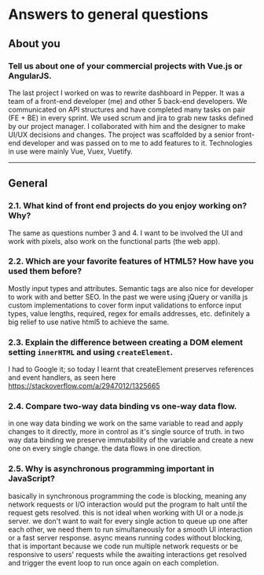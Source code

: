 # Answers to general questions
## About you
### Tell us about one of your commercial projects with Vue.js or AngularJS.
The last project I worked on was to rewrite dashboard in Pepper.
It was a team of a front-end developer (me) and other 5 back-end developers. We communicated on API structures and have completed many tasks on pair (FE + BE) in every sprint.
We used scrum and jira to grab new tasks defined by our project manager. I collaborated with him and the designer to make UI/UX decisions and changes.
The project was scaffolded by a senior front-end developer and was passed on to me to add features to it. Technologies in use were mainly Vue, Vuex, Vuetify.

<hr>

## General
### 2.1. What kind of front end projects do you enjoy working on? Why?
The same as questions number 3 and 4. I want to be involved the UI and work with pixels, also work on the functional parts (the web app).

### 2.2. Which are your favorite features of HTML5? How have you used them before?
Mostly input types and attributes. Semantic tags are also nice for developer to work with and better SEO.
In the past we were using jQuery or vanilla js custom implementations to cover form input validations to enforce input types, value lengths, required, regex for emails addresses, etc. definitely a big relief to use native html5 to achieve the same.

### 2.3. Explain the difference between creating a DOM element setting `innerHTML` and using `createElement`.
I had to Google it; so today I learnt that createElement preserves references and event handlers, as seen here https://stackoverflow.com/a/2947012/1325665

### 2.4. Compare two-way data binding vs one-way data flow.
in one way data binding we work on the same variable to read and apply changes to it directly, more in control as it's single source of truth.
in two way data binding we preserve immutability of the variable and create a new one on every single change. the data flows in one direction.

### 2.5. Why is asynchronous programming important in JavaScript?
basically in synchronous programming the code is blocking, meaning any network requests or I/O interaction would put the program to halt until the request gets resolved. this is not ideal when working with UI or a node.js server. we don't want to wait for every single action to queue up one after each other, we need them to run simultaneously for a smooth UI interaction or a fast server response.
async means running codes without blocking, that is important because we code run multiple network requests or be responsive to users' requests while the awaiting interactions get resolved and trigger the event loop to run once again on each completion.
